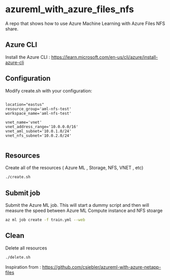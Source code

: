 # azureml_with_azure_files_nfs

A repo that shows how to use Azure Machine Learning with Azure Files NFS share.



## Azure CLI

Install the Azure CLI : https://learn.microsoft.com/en-us/cli/azure/install-azure-cli

## Configuration

Modify create.sh with your configuration:

```console

location="eastus"
resource_group='aml-nfs-test'
workspace_name='aml-nfs-test'

vnet_name='vnet'
vnet_address_range='10.0.0.0/16'
vnet_aml_subnet='10.0.1.0/24'
vnet_nfs_subnet='10.0.2.0/24'


```

## Resources

Create all of the resources ( Azure ML , Storage, NFS, VNET , etc)

```sh
./create.sh
```


## Submit job

Submit the Azure ML job. This will start a dummy script and then will measure the speed between Azure ML Compute instance and NFS stoarge

```sh
az ml job create -f train.yml --web
```


## Clean

Delete all resources

```sh
./delete.sh
```







Inspiration from : https://github.com/csiebler/azureml-with-azure-netapp-files
